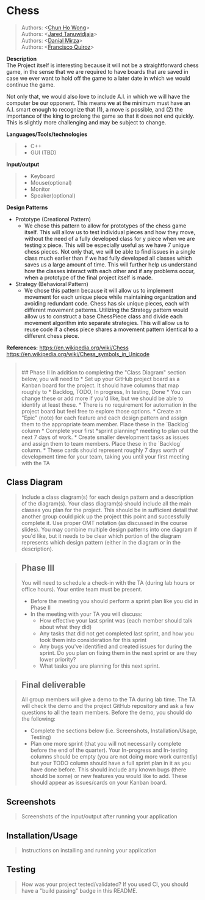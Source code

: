 # Chess

 > Authors: \<[Chun Ho Wong](https://github.com/cwong165)\>\
 > Authors: \<[Jared Tanuwidjaja](https://github.com/matchasaur)\>  
 > Authors: \<[Danial Mirza](https://github.com/danialmirza99)\> \
 > Authors: \<[Francisco Quiroz](https://github.com/FrankyQuiroz01)\>


**Description**\
The Project itself is interesting because it will not be a straightforward chess game, in the sense that we are required to have boards that are saved in case we ever want to hold off the game to a later date in which we would continue the game. 

Not only that, we would also love to include A.I. in which we will have the computer be our opponent. This means we at the minimum must have an A.I. smart enough to recognize that (1), a move is possible, and (2) the importance of the king to prolong the game so that it does not end quickly. This is slightly more challenging and may be subject to change.

**Languages/Tools/technologies**
 >  * C++
 >  * GUI (TBD)<br />


**Input/output**
 > * Keyboard
 > * Mouse(optional)
 > * Monitor
 > * Speaker(optional) 

**Design Patterns**
 - Prototype (Creational Pattern)
    - We chose this pattern to allow for prototypes of the chess game itself. This will allow us to test individual pieces and how they move, without the need of a fully developed class for y piece when we are testing x piece. This will be especially useful as we have 7 unique chess pieces. Not only that, we will be able to find issues in a single class much earlier than if we had fully developed all classes which saves us a large amount of time. This will further help us understand how the classes interact with each other and if any problems occur, when a prototype of the final project itself is made.
 - Strategy (Behavioral Pattern)
    - We chose this pattern because it will allow us to implement movement for each unique piece while maintaining organization and avoiding redundant code. Chess has six unique pieces, each with different movement patterns. Utilizing the Strategy pattern would allow us to construct a base ChessPiece class and divide each movement algorithm into separate strategies. This will allow us to reuse code if a chess piece shares a movement pattern identical to a different chess piece.



**References:**
https://en.wikipedia.org/wiki/Chess \
https://en.wikipedia.org/wiki/Chess_symbols_in_Unicode

 








 ><br />
 > ## Phase II
 > In addition to completing the "Class Diagram" section below, you will need to 
 > * Set up your GitHub project board as a Kanban board for the project. It should have columns that map roughly to 
 >   * Backlog, TODO, In progress, In testing, Done
 >   * You can change these or add more if you'd like, but we should be able to identify at least these.
 > * There is no requirement for automation in the project board but feel free to explore those options.
 > * Create an "Epic" (note) for each feature and each design pattern and assign them to the appropriate team member. Place these in the `Backlog` column
 > * Complete your first *sprint planning* meeting to plan out the next 7 days of work.
 >   * Create smaller development tasks as issues and assign them to team members. Place these in the `Backlog` column.
 >   * These cards should represent roughly 7 days worth of development time for your team, taking you until your first meeting with the TA
## Class Diagram
 > Include a class diagram(s) for each design pattern and a description of the diagram(s). Your class diagram(s) should include all the main classes you plan for the project. This should be in sufficient detail that another group could pick up the project this point and successfully complete it. Use proper OMT notation (as discussed in the course slides). You may combine multiple design patterns into one diagram if you'd like, but it needs to be clear which portion of the diagram represents which design pattern (either in the diagram or in the description). 
 
 > ## Phase III
 > You will need to schedule a check-in with the TA (during lab hours or office hours). Your entire team must be present. 
 > * Before the meeting you should perform a sprint plan like you did in Phase II
 > * In the meeting with your TA you will discuss: 
 >   - How effective your last sprint was (each member should talk about what they did)
 >   - Any tasks that did not get completed last sprint, and how you took them into consideration for this sprint
 >   - Any bugs you've identified and created issues for during the sprint. Do you plan on fixing them in the next sprint or are they lower priority?
 >   - What tasks you are planning for this next sprint.

 > ## Final deliverable
 > All group members will give a demo to the TA during lab time. The TA will check the demo and the project GitHub repository and ask a few questions to all the team members. 
 > Before the demo, you should do the following:
 > * Complete the sections below (i.e. Screenshots, Installation/Usage, Testing)
 > * Plan one more sprint (that you will not necessarily complete before the end of the quarter). Your In-progress and In-testing columns should be empty (you are not doing more work currently) but your TODO column should have a full sprint plan in it as you have done before. This should include any known bugs (there should be some) or new features you would like to add. These should appear as issues/cards on your Kanban board. 
 
 ## Screenshots
 > Screenshots of the input/output after running your application
 ## Installation/Usage
 > Instructions on installing and running your application
 ## Testing
 > How was your project tested/validated? If you used CI, you should have a "build passing" badge in this README.
 
